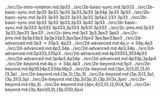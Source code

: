 ../src/2a-intro-notation.md:<sync>3p33</sync>
../src/2b-basic-sync.md:<sync>3p333</sync>
../src/2b-basic-sync.md:<sync style='{"emphasizeThrows": [10,11,12,13]}'>3p33 3p33 3p33 3p33,3p33 3p34p 2p33 3p33</sync>
../src/2b-basic-sync.md:<sync style='{"emphasizeThrows": [8,9,10,11,12,13]}'>3p33 3p33 3p33 3p33,3p33 3p5p2 233 3p33</sync>
../src/2b-basic-sync.md:<sync style='{"emphasizeThrows": [8,9,10,11]}'>3p33 3p33 3p33,3p33 3p42 3p33</sync>
../src/2b-basic-sync.md:<sync style='{"emphasizeThrows": [10,11,12,13,14,15]}'>3p333 3p333 3p333,3p333 3p531 3p333</sync>
../src/2c-jims.md:<sync  style='{"emphasizeThrows": [2,9,14,21]}'>3p33 3p33,3px33 3px33</sync>
../src/2c-jims.md:<sync  style='{"emphasizeThrows": [2,7,10,15]}'>3p3 3p3,3px3 3px3</sync>
../src/2c-jims.md:<sync  style='{"emphasizeThrows": [2,7,10,15]}'>3p3p33p3 3p3p33p3,3px3px33px3 3px3px33px3</sync>
../src/2d-advanced.md:<sync>3p3 -> 33p3, 4p23</sync>
../src/2d-advanced.md:<sync style='{"flipStraightCrossing": true}'>4p,o -> 34p,4p3</sync>
../src/2d-advanced.md:<sync style='{"flipStraightCrossing": false}'>4p3,34p</sync>
../src/2d-advanced.md:<sync style='{"flipStraightCrossing": true}'>4p3,34p</sync>
../src/2d-advanced.md:<sync>5p333,335p3</sync>
../src/2d-advanced.md:<sync style='{"flipStraightCrossing": true}'>4p33353,3534p33</sync>
../src/2d-advanced.md:<sync>3p4p3,4p34p</sync>
../src/2d-advanced.md:<sync>4p33p,3p4p4</sync>
../src/2e-beyond.md:<sync style='{"gallop": true}'>4p,o -> 34p,4p3</sync>
../src/2e-beyond.md:<sync style='{"gallop": true}'>5p3</sync>
../src/2e-beyond.md:<sync style='{"gallop": true}'>6p3534p3,534p36p3</sync>
../src/2e-beyond.md:<sync>(3px,3)(3,0),(3,0)(3,3p)</sync>
../src/2e-beyond.md:<sync>(3p,3),(3p,3)</sync>
../src/2e-beyond.md:<sync>(3p,3)(3,3p),(3p,3)(3,3p)</sync>
../src/2e-beyond.md:<sync>(3p,3)(3p,3),(3p,3)(3x,3px)</sync>
../src/2e-beyond.md:<sync>(4p,3)</sync>
../src/2e-beyond.md:<sync>(3px,4)(2,0),(2,0)(4,3p)</sync>
../src/2e-beyond.md:<sync>(3p,4px)(0,0),(3p,0)(0,4px)</sync>
